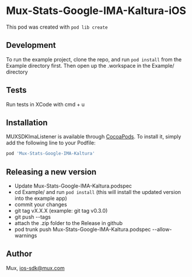 # Mux-Stats-Google-IMA-Kaltura-iOS

This pod was created with `pod lib create`

## Development

To run the example project, clone the repo, and run `pod install` from the Example directory first. Then open
up the .workspace in the Example/ directory

## Tests

Run tests in XCode with cmd + u

## Installation

MUXSDKImaListener is available through [CocoaPods](https://cocoapods.org). To install
it, simply add the following line to your Podfile:

```ruby
pod 'Mux-Stats-Google-IMA-Kaltura'
```

## Releasing a new version

* Update Mux-Stats-Google-IMA-Kaltura.podspec
* cd Example/ and run `pod install` (this will install the updated version into the example app)
* commit your changes
* git tag vX.X.X (example: git tag v0.3.0)
* git push --tags
* attach the .zip folder to the Release in github
* pod trunk push Mux-Stats-Google-IMA-Kaltura.podspec --allow-warnings

## Author

Mux, ios-sdk@mux.com


